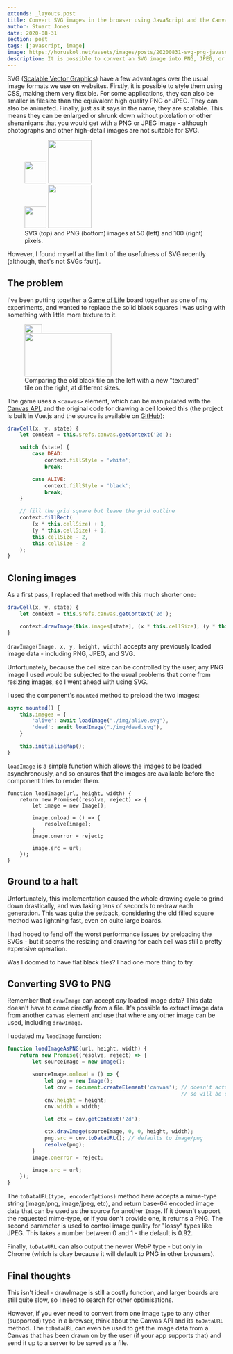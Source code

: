 ```yaml
---
extends: _layouts.post
title: Convert SVG images in the browser using JavaScript and the Canvas API
author: Stuart Jones
date: 2020-08-31
section: post
tags: [javascript, image]
image: https://horuskol.net/assets/images/posts/20200831-svg-png-javascript/svg-to-png.png
description: It is possible to convert an SVG image into PNG, JPEG, or even WebP, in the browser.
---
```


SVG ([Scalable Vector Graphics]) have a few advantages over the usual image formats we use on websites. Firstly, it is possible to style them using CSS, making them very flexible. For some applications, they can also be smaller in filesize than the equivalent high quality PNG or JPEG. They can also be animated. Finally, just as it says in the name, they are scalable. This means they can be enlarged or shrunk down without pixelation or other shenanigans that you would get with a PNG or JPEG image - although photographs and other high-detail images are not suitable for SVG.

<figure class="in-flow">
<img height="50" width="50" src="/assets/images/posts/20200831-svg-png-javascript/example.svg" alt="">
<img height="100" width="100" src="/assets/images/posts/20200831-svg-png-javascript/example.svg" alt=""><br />
<img height="50" width="50" src="/assets/images/posts/20200831-svg-png-javascript/example.png" alt="">
<img height="100" width="100" src="/assets/images/posts/20200831-svg-png-javascript/example.png" alt="">
<figcaption>SVG (top) and PNG (bottom) images at 50 (left) and 100 (right) pixels.</figcaption>
</figure>

However, I found myself at the limit of the usefulness of SVG recently (although, that's not SVGs fault).

## The problem

I've been putting together a [Game of Life] board together as one of my experiments, and wanted to replace the solid black squares I was using with something with little more texture to it.

<figure class="in-flow">
<img height="20" width="40" src="/assets/images/posts/20200831-svg-png-javascript/tile.svg" alt=""><br />
<img height="100" width="200" src="/assets/images/posts/20200831-svg-png-javascript/tile.svg" alt="">
<figcaption>Comparing the old black tile on the left with a new "textured" tile on the right, at different sizes.</figcaption>
</figure>

The game uses a `<canvas>` element, which can be manipulated with the [Canvas API], and the original code for drawing a cell looked this (the project is built in Vue.js and the source is available on [GitHub]):

```javascript
drawCell(x, y, state) {
    let context = this.$refs.canvas.getContext('2d');

    switch (state) {
        case DEAD:
            context.fillStyle = 'white';
            break;

        case ALIVE:
            context.fillStyle = 'black';
            break;
    }

    // fill the grid square but leave the grid outline
    context.fillRect(
        (x * this.cellSize) + 1,
        (y * this.cellSize) + 1,
        this.cellSize - 2,
        this.cellSize - 2
    );
}
```

## Cloning images

As a first pass, I replaced that method with this much shorter one:

```javascript
drawCell(x, y, state) {
    let context = this.$refs.canvas.getContext('2d');

    context.drawImage(this.images[state], (x * this.cellSize), (y * this.cellSize), this.cellSize, this.cellSize);
}
```

`drawImage(Image, x, y, height, width)` accepts any previously loaded image data - including PNG, JPEG, and SVG.

Unfortunately, because the cell size can be controlled by the user, any PNG image I used would be subjected to the usual problems that come from resizing images, so I went ahead with using SVG.

I used the component's `mounted` method to preload the two images:

```javascript
async mounted() {
    this.images = {
        'alive': await loadImage("./img/alive.svg"),
        'dead': await loadImage("./img/dead.svg"),
    }

    this.initialiseMap();
}
```

`loadImage` is a simple function which allows the images to be loaded asynchronously, and so ensures that the images are available before the component tries to render them.

```javacript
function loadImage(url, height, width) {
    return new Promise((resolve, reject) => {
        let image = new Image();

        image.onload = () => {
            resolve(image);
        }
        image.onerror = reject;

        image.src = url;
    });
}
```

## Ground to a halt

Unfortunately, this implementation caused the whole drawing cycle to grind down drastically, and was taking tens of seconds to redraw each generation. This was quite the setback, considering the old filled square method was lightning fast, even on quite large boards.

I had hoped to fend off the worst performance issues by preloading the SVGs - but it seems the resizing and drawing for each cell was still a pretty expensive operation.

Was I doomed to have flat black tiles? I had one more thing to try.

## Converting SVG to PNG

Remember that `drawImage` can accept _any_ loaded image data? This data doesn't have to come directly from a file. It's possible to extract image data from another `canvas` element and use that where any other image can be used, including `drawImage`.

I updated my `loadImage` function:

```javascript
function loadImageAsPNG(url, height, width) {
    return new Promise((resolve, reject) => {
        let sourceImage = new Image();

        sourceImage.onload = () => {
            let png = new Image();
            let cnv = document.createElement('canvas'); // doesn't actually create an element until it's appended to a parent, 
                                                        // so will be discarded once this function has done it's job
            cnv.height = height;
            cnv.width = width;

            let ctx = cnv.getContext('2d');

            ctx.drawImage(sourceImage, 0, 0, height, width);
            png.src = cnv.toDataURL(); // defaults to image/png
            resolve(png);
        }
        image.onerror = reject;

        image.src = url;
    });
}
```

The `toDataURL(type, encoderOptions)` method here accepts a mime-type string (image/png, image/jpeg, etc), and return base-64 encoded image data that can be used as the source for another `Image`. If it doesn't support the requested mime-type, or if you don't provide one, it returns a PNG. The second parameter is used to control image quality for "lossy" types like JPEG. This takes a number between 0 and 1 - the default is 0.92.

Finally, `toDataURL` can also output the newer WebP type - but only in Chrome (which is okay because it will default to PNG in other browsers).

## Final thoughts

This isn't ideal - drawImage is still a costly function, and larger boards are still quite slow, so I need to search for other optimisations.

However, if you ever need to convert from one image type to any other (supported) type in a browser, think about the Canvas API and its `toDataURL` method. The `toDataURL` can even be used to get the image data from a Canvas that has been drawn on by the user (if your app supports that) and send it up to a server to be saved as a file.

[Scalable Vector Graphics]: https://css-tricks.com/using-svg/ (Using SVG on css-tricks.com)
[Game of Life]: https://apps.horuskol.net/conway-life-vue/ (Game of Life on apps.horuskol.net)
[GitHub]: https://github.com/horuskol/conway-life-vue (Game of Life on GitHub)
[Canvas API]: https://developer.mozilla.org/en-US/docs/Web/API/Canvas_API (Canvas API on MDN)